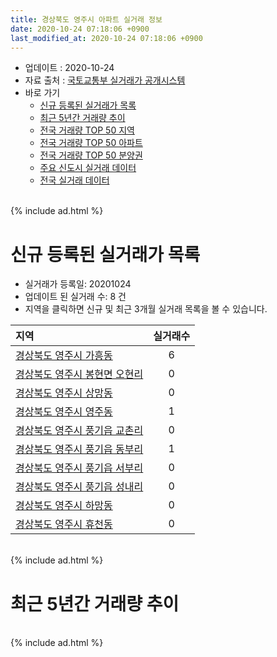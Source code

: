 ```yaml
---
title: 경상북도 영주시 아파트 실거래 정보
date: 2020-10-24 07:18:06 +0900
last_modified_at: 2020-10-24 07:18:06 +0900
---
```


* 업데이트 : 2020-10-24
* 자료 출처 : [국토교통부 실거래가 공개시스템](http://rt.molit.go.kr)
* 바로 가기
    * [신규 등록된 실거래가 목록](#신규-등록된-실거래가-목록)
    * [최근 5년간 거래량 추이](#최근-5년간-거래량-추이)
    * [전국 거래량 TOP 50 지역](https://inasie.github.io/apt-trade-info/최근-3개월-전국에서-가장-거래가-많이-발생한-지역)
    * [전국 거래량 TOP 50 아파트](https://inasie.github.io/apt-trade-info/최근-3개월-전국에서-가장-거래가-많이-발생한-아파트)
    * [전국 거래량 TOP 50 분양권](https://inasie.github.io/apt-trade-info/최근-3개월-전국에서-가장-거래가-많이-발생한-분양권)
    * [주요 신도시 실거래 데이터](https://inasie.github.io/apt-trade-info/주요-신도시)
    * [전국 실거래 데이터](https://inasie.github.io/apt-trade-info/전국)

<br>
{% include ad.html %}
<br>

# 신규 등록된 실거래가 목록
* 실거래가 등록일: 20201024
* 업데이트 된 실거래 수: 8 건
* 지역을 클릭하면 신규 및 최근 3개월 실거래 목록을 볼 수 있습니다.


|지역|실거래수|
|:---|:---:|
|[경상북도 영주시 가흥동](https://inasie.github.io/apt-trade-info/경상북도-영주시-가흥동)|6|
|[경상북도 영주시 봉현면 오현리](https://inasie.github.io/apt-trade-info/경상북도-영주시-봉현면-오현리)|0|
|[경상북도 영주시 상망동](https://inasie.github.io/apt-trade-info/경상북도-영주시-상망동)|0|
|[경상북도 영주시 영주동](https://inasie.github.io/apt-trade-info/경상북도-영주시-영주동)|1|
|[경상북도 영주시 풍기읍 교촌리](https://inasie.github.io/apt-trade-info/경상북도-영주시-풍기읍-교촌리)|0|
|[경상북도 영주시 풍기읍 동부리](https://inasie.github.io/apt-trade-info/경상북도-영주시-풍기읍-동부리)|1|
|[경상북도 영주시 풍기읍 서부리](https://inasie.github.io/apt-trade-info/경상북도-영주시-풍기읍-서부리)|0|
|[경상북도 영주시 풍기읍 성내리](https://inasie.github.io/apt-trade-info/경상북도-영주시-풍기읍-성내리)|0|
|[경상북도 영주시 하망동](https://inasie.github.io/apt-trade-info/경상북도-영주시-하망동)|0|
|[경상북도 영주시 휴천동](https://inasie.github.io/apt-trade-info/경상북도-영주시-휴천동)|0|


<br>
{% include ad.html %}
<br>

# 최근 5년간 거래량 추이


<div style="width:100%;">
    <canvas id="deal_progress" height="200"></canvas>
</div>

<script>
new Chart(document.getElementById("deal_progress"), {
    type: 'line',
    data: {
        labels: ['201510','201511','201512','201601','201602','201603','201604','201605','201606','201607','201608','201609','201610','201611','201612','201701','201702','201703','201704','201705','201706','201707','201708','201709','201710','201711','201712','201801','201802','201803','201804','201805','201806','201807','201808','201809','201810','201811','201812','201901','201902','201903','201904','201905','201906','201907','201908','201909','201910','201911','201912','202001','202002','202003','202004','202005','202006','202007','202008','202009','202010'],
        datasets: [{
            label: '매매',
            pointRadius: 1,
            data: [62, 63, 62, 56, 52, 57, 56, 47, 93, 122, 88, 81, 85, 70, 71, 58, 65, 83, 57, 65, 57, 58, 61, 61, 78, 45, 52, 62, 56, 68, 63, 59, 59, 47, 55, 55, 75, 51, 56, 78, 169, 71, 66, 60, 45, 51, 58, 68, 95, 59, 68, 56, 96, 62, 72, 67, 86, 75, 73, 72, 34],
            borderColor: "rgba(255, 201, 14, 1)",
            backgroundColor: "rgba(255, 201, 14, 0.5)",
            fill: false,
            lineTension: 0
        },{
            label: '전월세',
            pointRadius: 1,
            data: [11, 6, 14, 69, 48, 36, 25, 40, 30, 32, 31, 36, 37, 30, 26, 35, 38, 28, 22, 22, 22, 18, 15, 103, 98, 70, 33, 43, 21, 21, 23, 20, 10, 21, 17, 72, 74, 52, 29, 18, 21, 19, 15, 18, 14, 15, 28, 98, 110, 69, 33, 32, 23, 14, 16, 15, 11, 19, 8, 136, 82],
            borderColor: "rgba(0, 141, 185, 1)",
            backgroundColor: "rgba(0, 141, 185, 0.5)",
            fill: false,
            lineTension: 0
        }
        ]
    },
    options: {
        responsive: true,
        title: {
            display: false
        },
        tooltips: {
            mode: 'index',
            intersect: false
        },
        hover: {
            mode: 'nearest',
            intersect: true
        },
        scales: {
            xAxes: [{
                display: true,
                scaleLabel: {
                    display: true,
                    labelString: '년/월'
                }
            }],
            yAxes: [{
                display: true,
                ticks: {
                    suggestedMin: 0,
                },
                scaleLabel: {
                    display: true,
                    labelString: '실거래 수'
                }
            }]
        }
    }
});

</script>


<br>
{% include ad.html %}
<br>

